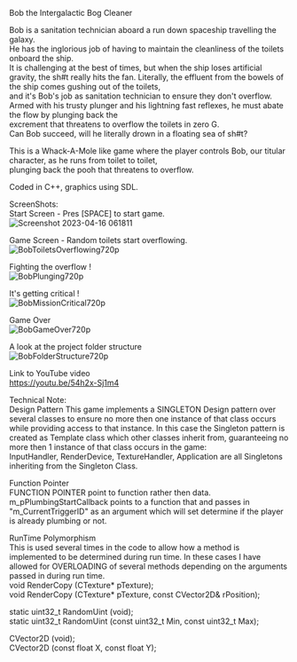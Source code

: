 Bob the Intergalactic Bog Cleaner  
  
  Bob is a sanitation technician aboard a run down spaceship travelling the galaxy.  
  He has the inglorious job of having to maintain the cleanliness of the toilets onboard the ship.  
  It is challenging at the best of times, but when the ship loses artificial gravity, the sh#t really hits the fan. 
  Literally, the effluent from the bowels of the ship comes gushing out of the toilets,  
  and it's Bob's job as sanitation technician to ensure they don't overflow.  
  Armed with his trusty plunger and his lightning fast reflexes, he must abate the flow by plunging back the  
  excrement that threatens to overflow the toilets in zero G.  
  Can Bob succeed, will he literally drown in a floating sea of sh#t?  
  
This is a Whack-A-Mole like game where the player controls Bob, our titular character, as he runs from toilet to toilet,  
plunging back the pooh that threatens to overflow.

Coded in C++, graphics using SDL.  

ScreenShots:  
Start Screen - Pres [SPACE] to start game.
![Screenshot 2023-04-16 061811](https://user-images.githubusercontent.com/112468923/232266281-86d7b077-0ffa-4a18-ad72-c3501e08ffec.png)
  
Game Screen - Random toilets start overflowing.  
![BobToiletsOverflowing720p](https://user-images.githubusercontent.com/112468923/231916757-aa6e4aac-2226-470d-975e-22a584be138f.png)  
  
Fighting the overflow !  
![BobPlunging720p](https://user-images.githubusercontent.com/112468923/231916797-55e6b067-6263-4df1-86ec-a81fc7f74f59.png)  
  
It's getting critical !  
![BobMissionCritical720p](https://user-images.githubusercontent.com/112468923/231916810-eb992628-acec-42ff-a7af-08d650547f9f.png)  
  
Game Over  
![BobGameOver720p](https://user-images.githubusercontent.com/112468923/231916821-1c14fb71-b017-4172-83bc-841becf279d1.png)  
  
A look at the project folder structure  
![BobFolderStructure720p](https://user-images.githubusercontent.com/112468923/231916833-d8754b45-2af4-4396-b83a-cff58f78b1ad.png)

Link to YouTube video  
https://youtu.be/54h2x-Sj1m4  

Technical Note:  
Design Pattern
This game implements a SINGLETON Design pattern over several classes to ensure no more then one instance of that class occurs while providing access to that instance. In this case the Singleton pattern is created as Template class which other classes inherit from, guaranteeing no more then 1 instance of that class occurs in the game:  
InputHandler, RenderDevice, TextureHandler, Application are all Singletons inheriting from the Singleton Class.  

Function Pointer  
FUNCTION POINTER point to function rather then data.  
m_pPlumbingStartCallback points to a function that and passes in "m_CurrentTriggerID" as an argument which will set determine if the player is already plumbing or not.  

RunTime Polymorphism  
This is used several times in the code to allow how a method is implemented to be determined during run time. In these cases I have allowed for OVERLOADING of several methods depending on the arguments passed in during run time.  
void			RenderCopy					(CTexture* pTexture);  
void			RenderCopy					(CTexture* pTexture, const CVector2D& rPosition);  

static uint32_t	RandomUint	(void);  
static uint32_t	RandomUint	(const uint32_t Min, const uint32_t Max);  

CVector2D				(void);  
CVector2D				(const float X, const float Y);  
